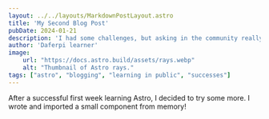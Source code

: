 ```yaml
---
layout: ../../layouts/MarkdownPostLayout.astro
title: 'My Second Blog Post'
pubDate: 2024-01-21
description: 'I had some challenges, but asking in the community really helped!'
author: 'Daferpi learner'
image:
    url: "https://docs.astro.build/assets/rays.webp"
    alt: "Thumbnail of Astro rays."
tags: ["astro", "blogging", "learning in public", "successes"]
---
```



After a successful first week learning Astro, I decided to try some more. I wrote and imported a small component from memory!